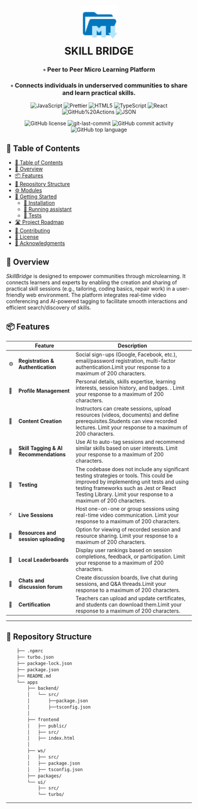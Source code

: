 <div align="center">
<h1 align="center">
<img src="https://raw.githubusercontent.com/PKief/vscode-material-icon-theme/ec559a9f6bfd399b82bb44393651661b08aaf7ba/icons/folder-markdown-open.svg" width="100" />
<br>SKILL BRIDGE</h1>
<h3>◦ Peer to Peer Micro Learning Platform</h3>
<h3>◦ Connects individuals in underserved communities to share and learn practical skills.</h3>
<p align="center">
<img src="https://img.shields.io/badge/JavaScript-F7DF1E.svg?style=flat-square&logo=JavaScript&logoColor=black" alt="JavaScript" />
<img src="https://img.shields.io/badge/Prettier-F7B93E.svg?style=flat-square&logo=Prettier&logoColor=black" alt="Prettier" />
<img src="https://img.shields.io/badge/HTML5-E34F26.svg?style=flat-square&logo=HTML5&logoColor=white" alt="HTML5" />
<img src="https://img.shields.io/badge/TypeScript-3178C6.svg?style=flat-square&logo=TypeScript&logoColor=white" alt="TypeScript">
<img src="https://img.shields.io/badge/React-61DAFB.svg?style=flat-square&logo=React&logoColor=black" alt="React" />
<img src="https://img.shields.io/badge/GitHub%20Actions-2088FF.svg?style=flat-square&logo=GitHub-Actions&logoColor=white" alt="GitHub%20Actions" />
<img src="https://img.shields.io/badge/JSON-000000.svg?style=flat-square&logo=JSON&logoColor=white" alt="JSON" />
</p>
<img src="https://img.shields.io/github/license/idosal/assistant-chat-gpt?style=flat-square&color=5D6D7E" alt="GitHub license" />
<img src="https://img.shields.io/github/last-commit/idosal/assistant-chat-gpt?style=flat-square&color=5D6D7E" alt="git-last-commit" />
<img src="https://img.shields.io/github/commit-activity/m/idosal/assistant-chat-gpt?style=flat-square&color=5D6D7E" alt="GitHub commit activity" />
<img src="https://img.shields.io/github/languages/top/idosal/assistant-chat-gpt?style=flat-square&color=5D6D7E" alt="GitHub top language" />
</div>

## 📖 Table of Contents
- [📖 Table of Contents](#-table-of-contents)
- [📍 Overview](#-overview)
- [📦 Features](#-features)
- [📂 Repository Structure](#-repository-structure)
- [⚙️ Modules](#️-modules)
- [🚀 Getting Started](#-getting-started)
  - [🔧 Installation](#-installation)
  - [🤖 Running assistant](#-running-assistant)
  - [🧪 Tests](#-tests) 
- [🛣 Project Roadmap](#-project-roadmap)
- [🔰 Contributing](#-contributing)
- [📄 License](#-license)
- [👏 Acknowledgments](#-acknowledgments)

## 📍 Overview
*SkillBridge* is designed to empower communities through microlearning. It connects learners and experts by enabling the creation and sharing of practical skill sessions (e.g., tailoring, coding basics, repair work) in a user-friendly web environment. The platform integrates real-time video conferencing and AI-powered tagging to facilitate smooth interactions and efficient search/discovery of skills.

## 📦 Features

|    | Feature            | Description                                                                                                        |
|----|--------------------|--------------------------------------------------------------------------------------------------------------------|
| ⚙️ | **Registration & Authentication**   |  Social sign-ups (Google, Facebook, etc.), email/password registration, multi-factor authentication.Limit your response to a maximum of 200 characters.             |
| 📄 | **Profile Management**  |  Personal details, skills expertise, learning interests, session history, and badges. . Limit your response to a maximum of 200 characters.|
| 🔗 | **Content Creation**   |  Instructors can create sessions, upload resources (videos, documents) and define prerequisites.Students can view recorded lectures. Limit your response to a maximum of 200 characters.|
| 🧩 | **Skill Tagging & AI Recommendations**     |  Use AI to auto-tag sessions and recommend similar skills based on user interests. Limit your response to a maximum of 200 characters.|
| 🧪 | **Testing**        | The codebase does not include any significant testing strategies or tools. This could be improved by implementing unit tests and using testing frameworks such as Jest or React Testing Library. Limit your response to a maximum of 200 characters.       |
| ⚡️  | **Live Sessions**    |  Host one-on-one or group sessions using real-time video communication. Limit your response to a maximum of 200 characters.|
| 🔐 | **Resources and session uploading**       |  Option for viewing of recorded session  and resource sharing. Limit your response to a maximum of 200 characters.|
| 🔀 | **Local Leaderboards**| Display user rankings based on session completions, feedback, or participation. Limit your response to a maximum of 200 characters.|
| 🔌 | **Chats and discussion forum**   | Create discussion boards, live chat during sessions, and Q&A threads.Limit your response to a maximum of 200 characters.|
| 📶 | **Certification**    | Teachers can upload and update certificates, and students can download them.Limit your response to a maximum of 200 characters.           |

---

## 📂 Repository Structure

```sh
    ├── .npmrc
    ├── turbo.json
    ├── package-lock.json
    ├── package.json
    ├── README.md
    └── apps
        ├── backend/
        │   └── src/   
        │       ├──package.json
        │       ├──tsconfig.json
        │
        ├── frontend
        │   ├── public/
        │   ├── src/
        │   ├── index.html
        │  
        ├── ws/
        │   ├── src/
        │   ├── package.json
        │   ├── tsconfig.json
        ├── packages/
        └── ui/
            ├── src/
            └── turbo/

```

---
